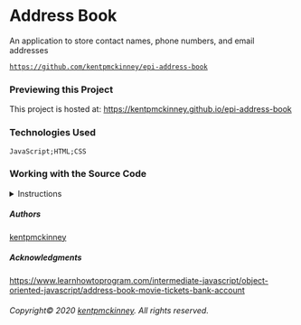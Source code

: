 
# Address Book

An application to store contact names, phone numbers, and email addresses

  <code>https://github.com/kentpmckinney/epi-address-book</code>

### Previewing this Project

This project is hosted at: https://kentpmckinney.github.io/epi-address-book

### Technologies Used

  <code>JavaScript;HTML;CSS</code>

### Working with the Source Code

<details>
  <summary>Instructions</summary>

  <br>
  The following are suggestions to help set up a development environment for this project on MacOS. Steps will differ depending on the operating system.

  ### Prerequisites

  The following software must be installed and properly configured on the target machine. 

  <ul>
    <li>An updated web browser (Internet Explorer is not compatible)</li>
    <li>Node.js</li>
    <li>Git (optional but recommended)</li>
  </ul>

  ### Setting up a Development Environment

  <ol>
    <li>Download a copy of the source code from: https://github.com/kentpmckinney/epi-address-book
      or clone using the repository link: https://github.com/kentpmckinney/epi-address-book.git</li>
    <li>Navigate to the folder location of the source files in Finder or in the Terminal</li>
    <li>Run the command <code>npm install</code> to download a local cache of the npm packages used by this application</li>
    <li>Build the application with the command <code>npm run build</code></li>
    <li>Start the application with the command <code>npm run start</code></li>
  </ol>

  ### Deployment

  Run the command <code>npm run build</code> to build a production version of the application under <code>./build</code>

</details>

##### Authors

[kentpmckinney](https://github.com/kentpmckinney)

##### Acknowledgments

https://www.learnhowtoprogram.com/intermediate-javascript/object-oriented-javascript/address-book-movie-tickets-bank-account

###### Copyright&copy; 2020 [kentpmckinney](https://github.com/kentpmckinney). All rights reserved.